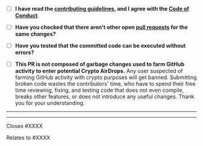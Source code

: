 <!-- Provide a general summary of your changes in the title above -->

- [ ] **I have read the [contributing guidelines](https://github.com/marticliment/WingetUI/blob/main/CONTRIBUTING.md#coding), and I agree with the [Code of Conduct](https://github.com/marticliment/WingetUI/blob/main/CODE_OF_CONDUCT.md)**.
- [ ] **Have you checked that there aren't other open [pull requests](https://github.com/marticliment/WingetUI/pulls) for the same changes?**
- [ ] **Have you tested that the committed code can be executed without errors?**
- [ ] **This PR is not composed of garbage changes used to farm GitHub activity to enter potential Crypto AirDrops.**
Any user suspected of farming GitHub activity with crypto purposes will get banned. Submitting broken code wastes the contributors' time, who have to spend their free time reviewing, fixing, and testing code that does not even compile, breaks other features, or does not introduce any useful changes. Thank you for your understanding.


-----
<!-- optionally, explain here about the committed code -->

-----
<!-- insert below the issue number (if applicable) -->

Closes #XXXX
<!-- or -->
Relates to #XXXX

